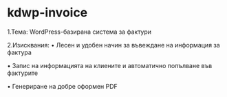 # kdwp-invoice

1.Тема: WordPress-базирана система за фактури

2.Изисквания: 
•	Лесен и удобен начин за въвеждане на информация за фактура

•	Запис на информацията на клиените и автоматично попълване във фактурите

•	Генериране на добре оформен PDF 
